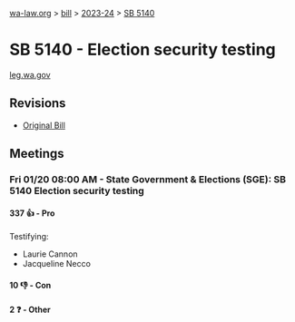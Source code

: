 [wa-law.org](/) > [bill](/bill/) > [2023-24](/bill/2023-24/) > [SB 5140](/bill/2023-24/sb/5140/)

# SB 5140 - Election security testing
[leg.wa.gov](https://app.leg.wa.gov/billsummary?BillNumber=5140&Year=2023&Initiative=false)

## Revisions
* [Original Bill](1/)

## Meetings
### Fri 01/20 08:00 AM - State Government & Elections (SGE): SB 5140 Election security testing
#### 337 👍 - Pro
Testifying:
* Laurie Cannon
* Jacqueline Necco

#### 10 👎 - Con

#### 2 ❓ - Other
